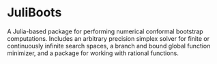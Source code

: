 JuliBoots
=========

A Julia-based package for performing numerical conformal bootstrap computations. Includes an arbitrary precision simplex solver for finite or continuously infinite search spaces, a branch and bound global function minimizer, and a package for working with rational functions.


